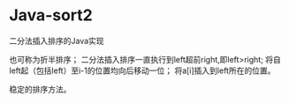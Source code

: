 # Java-sort2
二分法插入排序的Java实现

也可称为折半排序；
二分法插入排序一直执行到left超前right,即left>right;
将自left起（包括left）至i-1的位置均向后移动一位；
将a[i]插入到left所在的位置。

稳定的排序方法。
